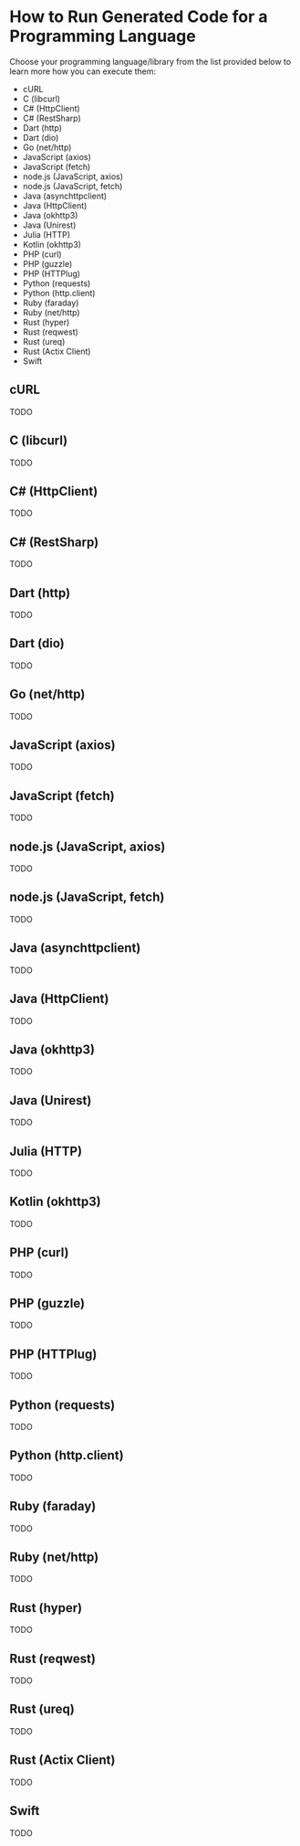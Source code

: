 # How to Run Generated Code for a Programming Language 

Choose your programming language/library from the list provided below to learn more how you can execute them: 
- cURL
- C (libcurl)
- C# (HttpClient)
- C# (RestSharp)
- Dart (http)
- Dart (dio)
- Go (net/http)
- JavaScript (axios)
- JavaScript (fetch)
- node.js (JavaScript, axios)
- node.js (JavaScript, fetch)
- Java (asynchttpclient)
- Java (HttpClient)
- Java (okhttp3)
- Java (Unirest)
- Julia (HTTP)
- Kotlin (okhttp3)
- PHP (curl)
- PHP (guzzle)
- PHP (HTTPlug)
- Python (requests)
- Python (http.client)
- Ruby (faraday)
- Ruby (net/http)
- Rust (hyper)
- Rust (reqwest)
- Rust (ureq)
- Rust (Actix Client)
- Swift

## cURL

TODO

## C (libcurl)

TODO

## C# (HttpClient)

TODO

## C# (RestSharp)

TODO

## Dart (http)

TODO

## Dart (dio)

TODO

## Go (net/http)

TODO

## JavaScript (axios)

TODO

## JavaScript (fetch)

TODO

## node.js (JavaScript, axios)

TODO

## node.js (JavaScript, fetch)

TODO

## Java (asynchttpclient)

TODO

## Java (HttpClient)

TODO

## Java (okhttp3)

TODO

## Java (Unirest)

TODO

## Julia (HTTP)

TODO

## Kotlin (okhttp3)

TODO

## PHP (curl)

TODO

## PHP (guzzle)

TODO

## PHP (HTTPlug)

TODO

## Python (requests)

TODO

## Python (http.client)

TODO

## Ruby (faraday)

TODO

## Ruby (net/http)

TODO

## Rust (hyper)

TODO

## Rust (reqwest)

TODO

## Rust (ureq)

TODO

## Rust (Actix Client)

TODO

## Swift

TODO

